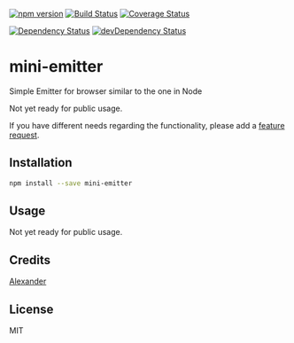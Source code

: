 [![npm version](https://badge.fury.io/js/mini-emitter.svg)](http://badge.fury.io/js/mini-emitter)
[![Build Status](https://travis-ci.org/alykoshin/mini-emitter.svg)](https://travis-ci.org/alykoshin/mini-emitter)
[![Coverage Status](http://coveralls.io/repos/alykoshin/mini-emitter/badge.svg?branch=master&service=github)](http://coveralls.io/github/alykoshin/mini-emitter?branch=master)

[![Dependency Status](https://david-dm.org/alykoshin/mini-emitter/status.svg)](https://david-dm.org/alykoshin/mini-emitter#info=dependencies)
[![devDependency Status](https://david-dm.org/alykoshin/mini-emitter/dev-status.svg)](https://david-dm.org/alykoshin/mini-emitter#info=devDependencies)

# mini-emitter

Simple Emitter for browser similar to the one in Node

Not yet ready for public usage.

If you have different needs regarding the functionality, please add a [feature request](https://github.com/alykoshin/mini-emitter/issues).

## Installation

```sh
npm install --save mini-emitter
```

## Usage

Not yet ready for public usage.

## Credits
[Alexander](https://github.com/alykoshin/)

## License

MIT
